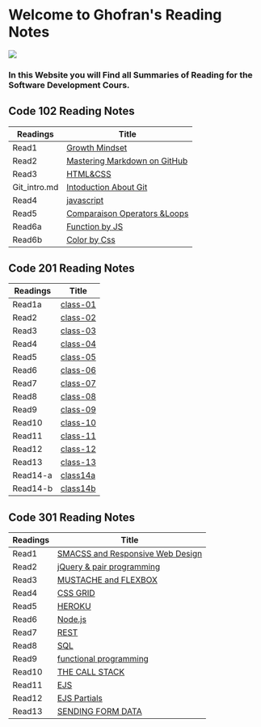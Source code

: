 # Welcome to Ghofran's Reading Notes
![](https://encrypted-tbn0.gstatic.com/images?q=tbn:ANd9GcQ7GuRWxXVeA3i83C6MbKg8z3mW2ljc7prhvQ&usqp=CAU)

### In this Website you will Find all Summaries of Reading for the Software Development Cours.

## Code 102 Reading Notes

|Readings             |Title                                                                                   |
|---------------------|----------------------------------------------------------------------------------------|
|Read1                |[Growth Mindset](https://ghofrandayyat.github.io/reading-notes/102/read1)               |
|Read2                |[Mastering Markdown on GitHub](https://ghofrandayyat.github.io/reading-notes/102/read2) |
|Read3                |[HTML&CSS](https://ghofrandayyat.github.io/reading-notes/102/read3)                     |
|Git_intro.md         |[Intoduction About Git](https://ghofrandayyat.github.io/reading-notes/102/Git_intro)    |
|Read4                |[javascript](https://ghofrandayyat.github.io/reading-notes/102/read4)                   |
|Read5                |[Comparaison Operators &Loops](https://ghofrandayyat.github.io/reading-notes/102/read5) |
|Read6a               |[Function by JS](https://ghofrandayyat.github.io/reading-notes/102/read6a)              |
|Read6b               |[Color by Css ](https://ghofrandayyat.github.io/reading-notes/102/read6b)               |

## Code 201 Reading Notes


|Readings|Title                                                                   |
|--------|------------------------------------------------------------------------|
|Read1a  |[class-01](https://ghofrandayyat.github.io/reading-notes/201/class-01)  |
|Read2   |[class-02](https://ghofrandayyat.github.io/reading-notes/201/class-02)  |
|Read3   |[class-03](https://ghofrandayyat.github.io/reading-notes/201/class-03)  |
|Read4   |[class-04](https://ghofrandayyat.github.io/reading-notes/201/class-04)  |
|Read5   |[class-05](https://ghofrandayyat.github.io/reading-notes/201/class-05)  |
|Read6   |[class-06](https://ghofrandayyat.github.io/reading-notes/201/class-06)  |
|Read7   |[class-07](https://ghofrandayyat.github.io/reading-notes/201/class-07)  |
|Read8   |[class-08](https://ghofrandayyat.github.io/reading-notes/201/class-08)  |
|Read9   |[class-09](https://ghofrandayyat.github.io/reading-notes/201/class-09)  |
|Read10  |[class-10](https://ghofrandayyat.github.io/reading-notes/201/class-10)  |
|Read11  |[class-11](https://ghofrandayyat.github.io/reading-notes/201/class-11)  |
|Read12  |[class-12](https://ghofrandayyat.github.io/reading-notes/201/class-12)  |
|Read13  |[class-13](https://ghofrandayyat.github.io/reading-notes/201/class-13)  |
|Read14-a|[class14a](https://ghofrandayyat.github.io/reading-notes/201/class-14-a)|
|Read14-b|[class14b](https://ghofrandayyat.github.io/reading-notes/201/class-14-b)|



## Code 301 Reading Notes


|Readings  |Title                                                                                          |
|----------|-----------------------------------------------------------------------------------------------|
|Read1     |[SMACSS and Responsive Web Design](https://ghofrandayyat.github.io/reading-notes/301/read301-1)|
|Read2     |[jQuery  & pair programming](https://ghofrandayyat.github.io/reading-notes/301/read301-2)      |
|Read3     |[MUSTACHE and FLEXBOX](https://ghofrandayyat.github.io/reading-notes/301/read301-3)            |
|Read4     |[CSS GRID](https://ghofrandayyat.github.io/reading-notes/301/read301-4)                        |
|Read5     |[HEROKU](https://ghofrandayyat.github.io/reading-notes/301/read301-5)                          |
|Read6     |[Node.js](https://ghofrandayyat.github.io/reading-notes/301/read301-6)                         |
|Read7     |[REST](https://ghofrandayyat.github.io/reading-notes/301/read301-7)                            |
|Read8     |[SQL](https://ghofrandayyat.github.io/reading-notes/301/read301-8)                             |
|Read9     |[functional programming](https://ghofrandayyat.github.io/reading-notes/301/read301-9)          |
|Read10    |[THE CALL STACK](https://ghofrandayyat.github.io/reading-notes/301/read301-10)                 |
|Read11    |[EJS](https://ghofrandayyat.github.io/reading-notes/301/read301-11)                            |
|Read12    |[EJS Partials](https://ghofrandayyat.github.io/reading-notes/301/read301-12)                   |
|Read13    |[ SENDING FORM DATA](https://ghofrandayyat.github.io/reading-notes/301/read301-13)             |